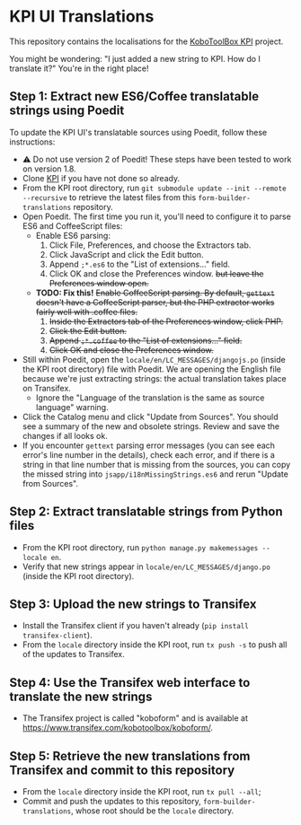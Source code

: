# KPI UI Translations 

This repository contains the localisations for the [KoboToolBox KPI](https://github.com/kobotoolbox/kpi) project.

You might be wondering: "I just added a new string to KPI. How do I translate it?" You're in the right place!

## Step 1: Extract new ES6/Coffee translatable strings using Poedit

To update the KPI UI's translatable sources using Poedit, follow these instructions: 

* :warning: Do not use version 2 of Poedit! These steps have been tested to work on version 1.8.
* Clone [KPI](https://github.com/kobotoolbox/kpi) if you have not done so already.
* From the KPI root directory, run `git submodule update --init --remote --recursive` to retrieve the latest files from this `form-builder-translations` repository.
* Open Poedit. The first time you run it, you'll need to configure it to parse ES6 and CoffeeScript files:
    * Enable ES6 parsing:
        1. Click File, Preferences, and choose the Extractors tab.
        1. Click JavaScript and click the Edit button.
        1. Append `;*.es6` to the "List of extensions…" field.
        1. Click OK and close the Preferences window. ~~but leave the Preferences window open.~~
    * **TODO: Fix this!** ~~Enable CoffeeScript parsing. By default, `gettext` doesn't have a CoffeeScript parser, but the PHP extractor works fairly well with .coffee files.~~
        1. ~~Inside the Extractors tab of the Preferences window, click PHP.~~
        1. ~~Click the Edit button.~~
        1. ~~Append `;*.coffee` to the "List of extensions…" field.~~
        1. ~~Click OK and close the Preferences window.~~
* Still within Poedit, open the `locale/en/LC_MESSAGES/djangojs.po` (inside the KPI root directory) file with Poedit. We are opening the English file because we're just extracting strings: the actual translation takes place on Transifex.
    * Ignore the "Language of the translation is the same as source language" warning.
* Click the Catalog menu and click "Update from Sources". You should see a summary of the new and obsolete strings. Review and save the changes if all looks ok.
* If you encounter `gettext` parsing error messages (you can see each error's line number in the details), check each error, and if there is a string in that line number that is missing from the sources, you can copy the missed string into `jsapp/i18nMissingStrings.es6` and rerun "Update from Sources".

## Step 2: Extract translatable strings from Python files

* From the KPI root directory, run `python manage.py makemessages --locale en`.
* Verify that new strings appear in `locale/en/LC_MESSAGES/django.po` (inside the KPI root directory).

## Step 3: Upload the new strings to Transifex

* Install the Transifex client if you haven't already (`pip install transifex-client`).
* From the `locale` directory inside the KPI root, run `tx push -s` to push all of the updates to Transifex.

## Step 4: Use the Transifex web interface to translate the new strings

* The Transifex project is called "koboform" and is available at https://www.transifex.com/kobotoolbox/koboform/.

## Step 5: Retrieve the new translations from Transifex and commit to this repository

* From the `locale` directory inside the KPI root, run `tx pull --all`;
* Commit and push the updates to this repository, `form-builder-translations`, whose root should be the `locale` directory.
